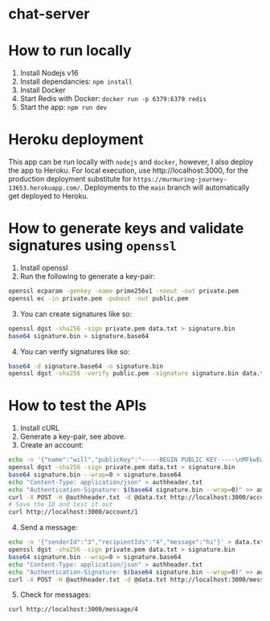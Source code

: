 # chat-server

# How to run locally
1. Install Nodejs v16
2. Install dependancies: `npm install`
3. Install Docker
4. Start Redis with Docker: `docker run -p 6379:6379 redis`
5. Start the app: `npm run dev`

# Heroku deployment
This app can be run locally with `nodejs` and `docker`, however, I also deploy the app to Heroku. For local execution, use http://localhost:3000, for the production deployment substitute for `https://murmuring-journey-13653.herokuapp.com/`. Deployments to the `main` branch will automatically get deployed to Heroku.

# How to generate keys and validate signatures using `openssl`
1. Install openssl
2. Run the following to generate a key-pair:
```sh
openssl ecparam -genkey -name prime256v1 -noout -out private.pem
openssl ec -in private.pem -pubout -out public.pem
```
3. You can create signatures like so:
```sh
openssl dgst -sha256 -sign private.pem data.txt > signature.bin
base64 signature.bin > signature.base64
```
4. You can verify signatures like so:
```sh
base64 -d signature.base64 -o signature.bin
openssl dgst -sha256 -verify public.pem -signature signature.bin data.txt
```

# How to test the APIs
1. Install cURL
2. Generate a key-pair, see above. 
3. Create an account:
```sh
echo -n '{"name":"will","publicKey":"-----BEGIN PUBLIC KEY-----\nMFkwEwYHKoZIzj0CAQYIKoZIzj0DAQcDQgAEXX/QhZeHIg5uyAye74agscxXrRB6\n8Y9mcTuIaAyNIaRLQeqFN/FL1rJ4EzO2xO2oVOmDP1mv43RO3gtqfAnR3Q==\n-----END PUBLIC KEY-----"}' > data.txt
openssl dgst -sha256 -sign private.pem data.txt > signature.bin
base64 signature.bin --wrap=0 > signature.base64
echo "Content-Type: application/json" > authheader.txt
echo "Authentication-Signature: $(base64 signature.bin --wrap=0)" >> authheader.txt
curl -X POST -H @authheader.txt -d @data.txt http://localhost:3000/account
# Save the ID and test it out
curl http://localhost:3000/account/1
```
4. Send a message:
```sh
echo -n '{"senderId":"3","recipientIds":"4","message":"hi"}' > data.txt
openssl dgst -sha256 -sign private.pem data.txt > signature.bin
base64 signature.bin --wrap=0 > signature.base64
echo "Content-Type: application/json" > authheader.txt
echo "Authentication-Signature: $(base64 signature.bin --wrap=0)" >> authheader.txt
curl -X POST -H @authheader.txt -d @data.txt http://localhost:3000/message
```
5. Check for messages:
```sh
curl http://localhost:3000/message/4
```
